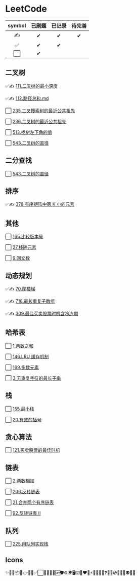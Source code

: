 # LeetCode

| symbol | 已刷题 | 已记录 | 待完善 |
| :----: | :----: | :----: | :----: |
|   ✍   |   ✔    |   ✔    |   ✔    |
|   ✅   |   ✔    |   ✔    |        |
|   ⬜   |   ✔    |        |        |

## 二叉树

✅✍ [111.二叉树的最小深度](./docs/markdown/二叉树/111.二叉树的最小深度.md)

✅✍ [112.路径总和.md](./docs/markdown/二叉树/112.路径总和.md)

⬜ [235.二叉搜索树的最近公共祖先](./docs/markdown/二叉树/235.二叉搜索树的最近公共祖先.md)

⬜ [236.二叉树的最近公共祖先](./docs/markdown/二叉树/236.二叉树的最近公共祖先.md)

⬜ [513.找树左下角的值](./docs/markdown/二叉树/513.找树左下角的值.md)

⬜ [543.二叉树的直径](./docs/markdown/二叉树/543.二叉树的直径.md)

## 二分查找

⬜ [543.二叉树的直径](./docs/markdown/二叉树/543.二叉树的直径.md)

## 排序

✅✍ [378.有序矩阵中第 K 小的元素](./docs/markdown/排序/378.有序矩阵中第K小的元素.md)

## 其他

⬜ [165.比较版本号](./docs/markdown/其他/165.比较版本号.md)

⬜ [27.移除元素](./docs/markdown/其他/27.移除元素.md)

⬜ [9.回文数](./docs/markdown/其他/9.回文数.md)

## 动态规划

✅✍ [70.爬楼梯](./docs/markdown/动态规划/70.爬楼梯.md)

✅✍ [718.最长重复子数组](./docs/markdown/动态规划/718.最长重复子数组.md)

✅✍ [309.最佳买卖股票时机含冷冻期](./docs/markdown/动态规划/309.最佳买卖股票时机含冷冻期.md)

## 哈希表

⬜ [1.两数之和](./docs/markdown/哈希表/1.两数之和.md)

⬜ [146.LRU 缓存机制](./docs/markdown/哈希表/146.LRU缓存机制.md)

⬜ [169.多数元素](./docs/markdown/哈希表/169.多数元素.md)

⬜ [3.无重复字符的最长子串](./docs/markdown/哈希表/3.无重复字符的最长子串.md)

## 栈

⬜ [155.最小栈](./docs/markdown/栈/155.最小栈.md)

⬜ [20.有效的括号](./docs/markdown/栈/20.有效的括号.md)

## 贪心算法

⬜ [121.买卖股票的最佳时机](./docs/markdown/贪心算法/121.买卖股票的最佳时机.md)

## 链表

⬜ [2.两数相加](./docs/markdown/链表/2.两数相加.md)

⬜ [206.反转链表](./docs/markdown/链表/206.反转链表.md)

⬜ [21.合并两个有序链表](./docs/markdown/链表/21.合并两个有序链表.md)

⬜ [92.反转链表 II](./docs/markdown/链表/92.反转链表II.md)

## 队列

⬜ [225.用队列实现栈](./docs/markdown/队列/225.用队列实现栈.md)

## Icons

✨🐛🔗📦🔨👉🌈🎨✅⬜📝💄🌱🔰🆙🛡⚙️🌍🖥⌨️🤝❤️💚⚡🔌🧳💪🎯❓👬🎁💿📖🧐🤔👽🎉🔧

